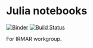 # Julia notebooks

[![Binder](https://mybinder.org/badge.svg)](https://mybinder.org/v2/gh/pnavaro/math-julia/master)
[![Build Status](https://travis-ci.org/pnavaro/math-julia.svg?branch=master)](https://travis-ci.org/pnavaro/math-julia)

For IRMAR workgroup.
